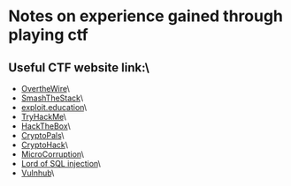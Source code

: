 # Notes on experience gained through playing ctf

## **Useful CTF website link:**\

* [OvertheWire](https://overthewire.org/wargames/)\
* [SmashTheStack](http://smashthestack.org/)\
* [exploit.education](https://exploit.education/)\
* [TryHackMe](https://tryhackme.com)\
* [HackTheBox](https://www.hackthebox.eu/)\
* [CryptoPals](https://cryptopals.com/)\
* [CryptoHack](https://cryptohack.org/)\
* [MicroCorruption]()\
* [Lord of SQL injection]()\
* [Vulnhub]()\


